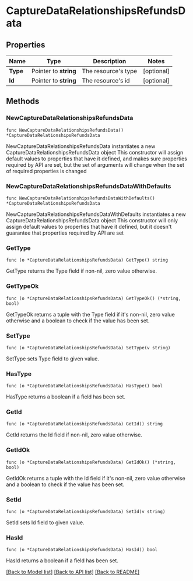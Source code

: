 # CaptureDataRelationshipsRefundsData

## Properties

Name | Type | Description | Notes
------------ | ------------- | ------------- | -------------
**Type** | Pointer to **string** | The resource&#39;s type | [optional] 
**Id** | Pointer to **string** | The resource&#39;s id | [optional] 

## Methods

### NewCaptureDataRelationshipsRefundsData

`func NewCaptureDataRelationshipsRefundsData() *CaptureDataRelationshipsRefundsData`

NewCaptureDataRelationshipsRefundsData instantiates a new CaptureDataRelationshipsRefundsData object
This constructor will assign default values to properties that have it defined,
and makes sure properties required by API are set, but the set of arguments
will change when the set of required properties is changed

### NewCaptureDataRelationshipsRefundsDataWithDefaults

`func NewCaptureDataRelationshipsRefundsDataWithDefaults() *CaptureDataRelationshipsRefundsData`

NewCaptureDataRelationshipsRefundsDataWithDefaults instantiates a new CaptureDataRelationshipsRefundsData object
This constructor will only assign default values to properties that have it defined,
but it doesn't guarantee that properties required by API are set

### GetType

`func (o *CaptureDataRelationshipsRefundsData) GetType() string`

GetType returns the Type field if non-nil, zero value otherwise.

### GetTypeOk

`func (o *CaptureDataRelationshipsRefundsData) GetTypeOk() (*string, bool)`

GetTypeOk returns a tuple with the Type field if it's non-nil, zero value otherwise
and a boolean to check if the value has been set.

### SetType

`func (o *CaptureDataRelationshipsRefundsData) SetType(v string)`

SetType sets Type field to given value.

### HasType

`func (o *CaptureDataRelationshipsRefundsData) HasType() bool`

HasType returns a boolean if a field has been set.

### GetId

`func (o *CaptureDataRelationshipsRefundsData) GetId() string`

GetId returns the Id field if non-nil, zero value otherwise.

### GetIdOk

`func (o *CaptureDataRelationshipsRefundsData) GetIdOk() (*string, bool)`

GetIdOk returns a tuple with the Id field if it's non-nil, zero value otherwise
and a boolean to check if the value has been set.

### SetId

`func (o *CaptureDataRelationshipsRefundsData) SetId(v string)`

SetId sets Id field to given value.

### HasId

`func (o *CaptureDataRelationshipsRefundsData) HasId() bool`

HasId returns a boolean if a field has been set.


[[Back to Model list]](../README.md#documentation-for-models) [[Back to API list]](../README.md#documentation-for-api-endpoints) [[Back to README]](../README.md)


